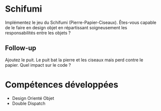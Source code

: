 # Schifumi

Implémentez le jeu du Schifumi (Pierre-Papier-Ciseaux).
Êtes-vous capable de le faire en design objet  en répartissant soigneusement les responsabilités entre les objets ?

## Follow-up

Ajoutez le puit.
Le puit bat la pierre et les ciseaux mais perd contre le papier.
Quel impact sur le code ?

# Compétences développées

- Design Orienté Objet
- Double Dispatch